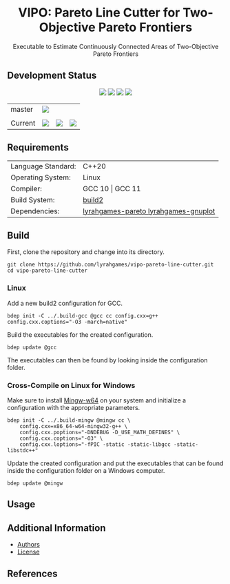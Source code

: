 <h1 align="center">
    VIPO: Pareto Line Cutter for Two-Objective Pareto Frontiers
</h1>

<p align="center">
    Executable to Estimate Continuously Connected Areas of Two-Objective Pareto Frontiers
</p>

## Development Status

<p align="center">
    <img src="https://img.shields.io/github/languages/top/lyrahgames/vipo-pareto-line-cutter.svg?style=for-the-badge">
    <img src="https://img.shields.io/github/languages/code-size/lyrahgames/vipo-pareto-line-cutter.svg?style=for-the-badge">
    <img src="https://img.shields.io/github/repo-size/lyrahgames/vipo-pareto-line-cutter.svg?style=for-the-badge">
    <a href="COPYING.md">
        <img src="https://img.shields.io/github/license/lyrahgames/vipo-pareto-line-cutter.svg?style=for-the-badge&color=blue">
    </a>
</p>

<b>
<table align="center">
    <tr>
        <td>
            master
        </td>
        <td>
            <a href="https://github.com/lyrahgames/pxart">
                <img src="https://img.shields.io/github/last-commit/lyrahgames/vipo-pareto-line-cutter/master.svg?logo=github&logoColor=white">
            </a>
        </td>
    </tr>
    <tr>
        <td>
        </td>
    </tr>
    <tr>
        <td>
            Current
        </td>
        <td>
            <a href="https://github.com/lyrahgames/vipo-pareto-line-cutter">
                <img src="https://img.shields.io/github/commit-activity/y/lyrahgames/vipo-pareto-line-cutter.svg?logo=github&logoColor=white">
            </a>
        </td>
        <!-- <td>
            <img src="https://img.shields.io/github/release/lyrahgames/vipo-pareto-line-cutter.svg?logo=github&logoColor=white">
        </td>
        <td>
            <img src="https://img.shields.io/github/release-pre/lyrahgames/vipo-pareto-line-cutter.svg?label=pre-release&logo=github&logoColor=white">
        </td> -->
        <td>
            <img src="https://img.shields.io/github/tag/lyrahgames/vipo-pareto-line-cutter.svg?logo=github&logoColor=white">
        </td>
        <td>
            <img src="https://img.shields.io/github/tag-date/lyrahgames/vipo-pareto-line-cutter.svg?label=latest%20tag&logo=github&logoColor=white">
        </td>
    </tr>
</table>
</b>


## Requirements
<b>
<table align="center">
    <tr>
        <td>Language Standard:</td>
        <td>C++20</td>
    </tr>
    <tr>
        <td>Operating System:</td>
        <td>Linux</td>
    </tr>
    <tr>
        <td>Compiler:</td>
        <td>GCC 10 | GCC 11</td>
    </tr>
    <tr>
        <td>Build System:</td>
        <td>
            <a href="https://build2.org/">build2</a>
        </td>
    </tr>
    <tr>
        <td>Dependencies:</td>
        <td>
            <a href="https://github.com/lyrahgames/pareto">
                lyrahgames-pareto
            </a>
            <a href="https://github.com/lyrahgames/gnuplot">
                lyrahgames-gnuplot
            </a>
        </td>
    </tr>
</table>
</b>

## Build
First, clone the repository and change into its directory.

    git clone https://github.com/lyrahgames/vipo-pareto-line-cutter.git
    cd vipo-pareto-line-cutter

### Linux
Add a new build2 configuration for GCC.

    bdep init -C ../.build-gcc @gcc cc config.cxx=g++ config.cxx.coptions="-O3 -march=native"

Build the executables for the created configuration.

    bdep update @gcc

The executables can then be found by looking inside the configuration folder.

### Cross-Compile on Linux for Windows
Make sure to install [Mingw-w64](https://www.mingw-w64.net) on your system and initialize a configuration with the appropriate parameters.

    bdep init -C ../.build-mingw @mingw cc \
        config.cxx=x86_64-w64-mingw32-g++ \
        config.cxx.poptions="-DNDEBUG -D_USE_MATH_DEFINES" \
        config.cxx.coptions="-O3" \
        config.cxx.loptions="-fPIC -static -static-libgcc -static-libstdc++"

Update the created configuration and put the executables that can be found inside the configuration folder on a Windows computer.

    bdep update @mingw

## Usage


## Additional Information
- [Authors](AUTHORS.md)
- [License](COPYING.md)

## References
